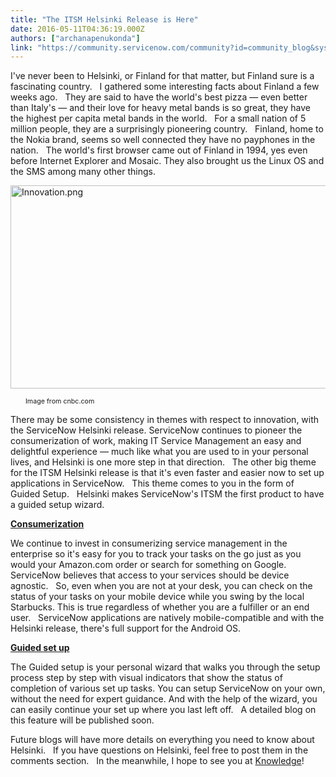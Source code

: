 ```yaml
---
title: "The ITSM Helsinki Release is Here"
date: 2016-05-11T04:36:19.000Z
authors: ["archanapenukonda"]
link: "https://community.servicenow.com/community?id=community_blog&sys_id=e17dee29dbd0dbc01dcaf3231f9619b3"
---
```

<p>I've never been to Helsinki, or Finland for that matter, but Finland sure is a fascinating country.   I gathered some interesting facts about Finland a few weeks ago.   They are said to have the world's best pizza — even better than Italy's — and their love for heavy metal bands is so great, they have the highest per capita metal bands in the world.   For a small nation of 5 million people, they are a surprisingly pioneering country.   Finland, home to the Nokia brand, seems so well connected they have no payphones in the nation.   The world's first browser came out of Finland in 1994, yes even before Internet Explorer and Mosaic. They also brought us the Linux OS and the SMS among many other things.</p><p></p><p></p><p><img   alt="Innovation.png" class="image-1 jive-image" src="655bcc8edb5c1304b322f4621f961921.iix" style="width: 620px; height: 325px;"/></p><p><span style="font-size: 8.0pt;">         Image from cnbc.com</span></p><p></p><p>There may be some consistency in themes with respect to innovation, with the ServiceNow Helsinki release. ServiceNow continues to pioneer the consumerization of work, making IT Service Management an easy and delightful experience — much like what you are used to in your personal lives, and Helsinki is one more step in that direction.   The other big theme for the ITSM Helsinki release is that it's even faster and easier now to set up applications in ServiceNow.   This theme comes to you in the form of Guided Setup.   Helsinki makes ServiceNow's ITSM the first product to have a guided setup wizard.</p><p></p><p><span style="text-decoration: underline;"><strong>Consumerization</strong></span></p><p>We continue to invest in consumerizing service management in the enterprise so it's easy for you to track your tasks on the go just as you would your Amazon.com order or search for something on Google.   ServiceNow believes that access to your services should be device agnostic.   So, even when you are not at your desk, you can check on the status of your tasks on your mobile device while you swing by the local Starbucks. This is true regardless of whether you are a fulfiller or an end user.   ServiceNow applications are natively mobile-compatible and with the Helsinki release, there's full support for the Android OS.</p><p></p><p><span style="text-decoration: underline;"><strong>Guided set up</strong></span></p><p>The Guided setup is your personal wizard that walks you through the setup process step by step with visual indicators that show the status of completion of various set up tasks. You can setup ServiceNow on your own, without the need for expert guidance. And with the help of the wizard, you can easily continue your set up where you last left off.   A detailed blog on this feature will be published soon.</p><p></p><p>Future blogs will have more details on everything you need to know about Helsinki.   If you have questions on Helsinki, feel free to post them in the comments section.   In the meanwhile, I hope to see you at <a title="owledge.servicenow.com/" href="http://knowledge.servicenow.com/">Knowledge</a>!</p>